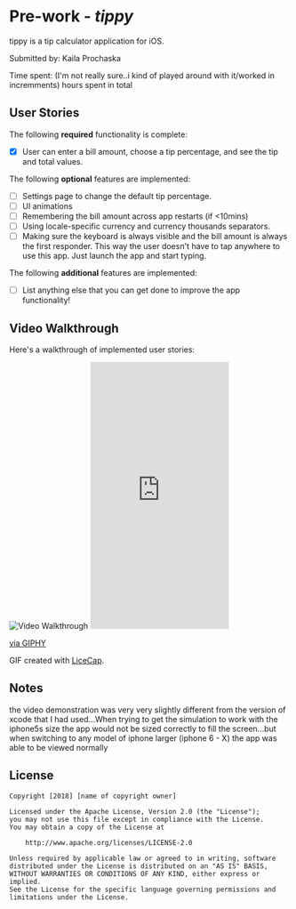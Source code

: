 # Pre-work - *tippy*

tippy is a tip calculator application for iOS.

Submitted by: Kaila Prochaska

Time spent: (I'm not really sure..i kind of played around with it/worked in incremments) hours spent in total

## User Stories

The following **required** functionality is complete:

* [x] User can enter a bill amount, choose a tip percentage, and see the tip and total values.

The following **optional** features are implemented:
* [ ] Settings page to change the default tip percentage.
* [ ] UI animations
* [ ] Remembering the bill amount across app restarts (if <10mins)
* [ ] Using locale-specific currency and currency thousands separators.
* [ ] Making sure the keyboard is always visible and the bill amount is always the first responder. This way the user doesn't have to tap anywhere to use this app. Just launch the app and start typing.

The following **additional** features are implemented:

- [ ] List anything else that you can get done to improve the app functionality!

## Video Walkthrough 

Here's a walkthrough of implemented user stories:

<img src='https://giphy.com/embed/1oF1NVaQE9zHyQJyZr' title='Video Walkthrough' width='' alt='Video Walkthrough' />

<iframe src="https://giphy.com/embed/1oF1NVaQE9zHyQJyZr" width="249" height="480" frameBorder="0" class="giphy-embed" allowFullScreen></iframe><p><a href="https://giphy.com/gifs/1oF1NVaQE9zHyQJyZr">via GIPHY</a></p>

GIF created with [LiceCap](http://www.cockos.com/licecap/).

## Notes

the video demonstration was very very slightly different from the version of xcode that I had used...When trying to get the simulation to work with the iphone5s size the app would not be sized correctly to fill the screen...but when switching to any model of iphone larger (iphone 6 - X) the app was able to be viewed normally

## License

    Copyright [2018] [name of copyright owner]

    Licensed under the Apache License, Version 2.0 (the "License");
    you may not use this file except in compliance with the License.
    You may obtain a copy of the License at

        http://www.apache.org/licenses/LICENSE-2.0

    Unless required by applicable law or agreed to in writing, software
    distributed under the License is distributed on an "AS IS" BASIS,
    WITHOUT WARRANTIES OR CONDITIONS OF ANY KIND, either express or implied.
    See the License for the specific language governing permissions and
    limitations under the License.
